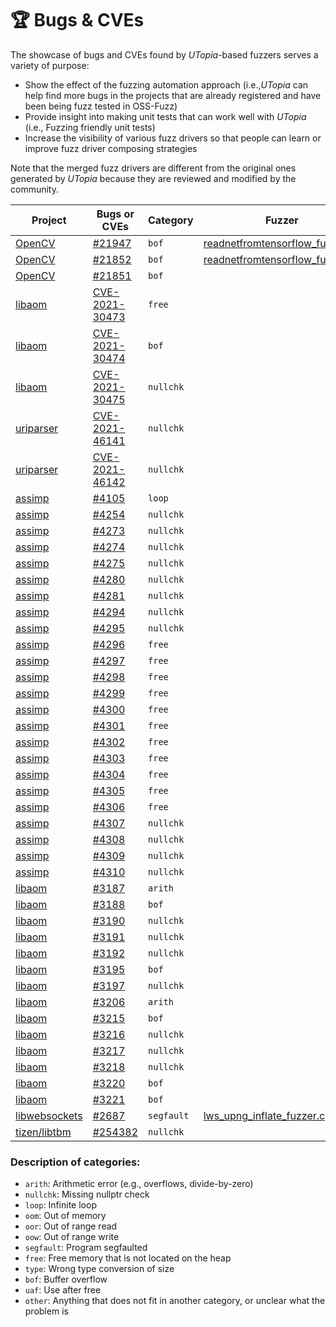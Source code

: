 # 🏆 Bugs & CVEs 

The showcase of bugs and CVEs found by *UTopia*-based fuzzers serves a variety of purpose:
- Show the effect of the fuzzing automation approach (i.e.,*UTopia* can help find more bugs in the projects that are already registered and have been being fuzz tested in OSS-Fuzz)
- Provide insight into making unit tests that can work well with *UTopia* (i.e., Fuzzing friendly unit tests)
- Increase the visibility of various fuzz drivers so that people can learn or improve fuzz driver composing strategies

Note that the merged fuzz drivers are different from the original ones generated by *UTopia* because they are reviewed and modified by the community.

Project | Bugs or CVEs | Category | Fuzzer
----- | ----------- | ------ | ---------
[OpenCV](https://github.com/opencv/opencv) | [#21947](https://github.com/opencv/opencv/issues/21947) | `bof` | [readnetfromtensorflow_fuzzer.cc](https://github.com/google/oss-fuzz/pull/7781)
[OpenCV](https://github.com/opencv/opencv) | [#21852](https://github.com/opencv/opencv/issues/21852) | `bof` | [readnetfromtensorflow_fuzzer.cc](https://github.com/google/oss-fuzz/pull/7781)
[OpenCV](https://github.com/opencv/opencv) | [#21851](https://github.com/opencv/opencv/issues/21851) | `bof` |
[libaom](https://aomedia.googlesource.com/aom/) | [CVE-2021-30473](https://cve.mitre.org/cgi-bin/cvename.cgi?name=CVE-2021-30473) | `free` |
[libaom](https://aomedia.googlesource.com/aom/) | [CVE-2021-30474](https://cve.mitre.org/cgi-bin/cvename.cgi?name=CVE-2021-30474) | `bof` |
[libaom](https://aomedia.googlesource.com/aom/) | [CVE-2021-30475](https://cve.mitre.org/cgi-bin/cvename.cgi?name=CVE-2021-30475) | `nullchk` |
[uriparser](https://github.com/uriparser/uriparser) | [CVE-2021-46141](https://cve.mitre.org/cgi-bin/cvename.cgi?name=CVE-2021-46141) | `nullchk` |
[uriparser](https://github.com/uriparser/uriparser) | [CVE-2021-46142](https://cve.mitre.org/cgi-bin/cvename.cgi?name=CVE-2021-46142) | `nullchk` |
[assimp](https://github.com/assimp/assimp) | [#4105](https://github.com/assimp/assimp/issues/4105) | `loop` |
[assimp](https://github.com/assimp/assimp) | [#4254](https://github.com/assimp/assimp/issues/4254) | `nullchk` |
[assimp](https://github.com/assimp/assimp) | [#4273](https://github.com/assimp/assimp/issues/4273) | `nullchk` |
[assimp](https://github.com/assimp/assimp) | [#4274](https://github.com/assimp/assimp/issues/4274) | `nullchk` |
[assimp](https://github.com/assimp/assimp) | [#4275](https://github.com/assimp/assimp/issues/4275) | `nullchk` |
[assimp](https://github.com/assimp/assimp) | [#4280](https://github.com/assimp/assimp/issues/4280) | `nullchk` |
[assimp](https://github.com/assimp/assimp) | [#4281](https://github.com/assimp/assimp/issues/4281) | `nullchk` |
[assimp](https://github.com/assimp/assimp) | [#4294](https://github.com/assimp/assimp/issues/4294) | `nullchk` |
[assimp](https://github.com/assimp/assimp) | [#4295](https://github.com/assimp/assimp/issues/4295) | `nullchk` |
[assimp](https://github.com/assimp/assimp) | [#4296](https://github.com/assimp/assimp/issues/4296) | `free` |
[assimp](https://github.com/assimp/assimp) | [#4297](https://github.com/assimp/assimp/issues/4297) | `free` |
[assimp](https://github.com/assimp/assimp) | [#4298](https://github.com/assimp/assimp/issues/4298) | `free` |
[assimp](https://github.com/assimp/assimp) | [#4299](https://github.com/assimp/assimp/issues/4299) | `free` |
[assimp](https://github.com/assimp/assimp) | [#4300](https://github.com/assimp/assimp/issues/4300) | `free` |
[assimp](https://github.com/assimp/assimp) | [#4301](https://github.com/assimp/assimp/issues/4301) | `free` |
[assimp](https://github.com/assimp/assimp) | [#4302](https://github.com/assimp/assimp/issues/4302) | `free` |
[assimp](https://github.com/assimp/assimp) | [#4303](https://github.com/assimp/assimp/issues/4303) | `free` |
[assimp](https://github.com/assimp/assimp) | [#4304](https://github.com/assimp/assimp/issues/4304) | `free` |
[assimp](https://github.com/assimp/assimp) | [#4305](https://github.com/assimp/assimp/issues/4305) | `free` |
[assimp](https://github.com/assimp/assimp) | [#4306](https://github.com/assimp/assimp/issues/4306) | `free` |
[assimp](https://github.com/assimp/assimp) | [#4307](https://github.com/assimp/assimp/issues/4307) | `nullchk` |
[assimp](https://github.com/assimp/assimp) | [#4308](https://github.com/assimp/assimp/issues/4308) | `nullchk` |
[assimp](https://github.com/assimp/assimp) | [#4309](https://github.com/assimp/assimp/issues/4309) | `nullchk` |
[assimp](https://github.com/assimp/assimp) | [#4310](https://github.com/assimp/assimp/issues/4310) | `nullchk` |
[libaom](https://aomedia.googlesource.com/aom/) | [#3187](https://bugs.chromium.org/p/aomedia/issues/detail?id=3187) | `arith` |
[libaom](https://aomedia.googlesource.com/aom/) | [#3188](https://bugs.chromium.org/p/aomedia/issues/detail?id=3188) | `bof` |
[libaom](https://aomedia.googlesource.com/aom/) | [#3190](https://bugs.chromium.org/p/aomedia/issues/detail?id=3190) | `nullchk` |
[libaom](https://aomedia.googlesource.com/aom/) | [#3191](https://bugs.chromium.org/p/aomedia/issues/detail?id=3191) | `nullchk` |
[libaom](https://aomedia.googlesource.com/aom/) | [#3192](https://bugs.chromium.org/p/aomedia/issues/detail?id=3192) | `nullchk` |
[libaom](https://aomedia.googlesource.com/aom/) | [#3195](https://bugs.chromium.org/p/aomedia/issues/detail?id=3195) | `bof` |
[libaom](https://aomedia.googlesource.com/aom/) | [#3197](https://bugs.chromium.org/p/aomedia/issues/detail?id=3197) | `nullchk` |
[libaom](https://aomedia.googlesource.com/aom/) | [#3206](https://bugs.chromium.org/p/aomedia/issues/detail?id=3206) | `arith` |
[libaom](https://aomedia.googlesource.com/aom/) | [#3215](https://bugs.chromium.org/p/aomedia/issues/detail?id=3215) | `bof` |
[libaom](https://aomedia.googlesource.com/aom/) | [#3216](https://bugs.chromium.org/p/aomedia/issues/detail?id=3216) | `nullchk` |
[libaom](https://aomedia.googlesource.com/aom/) | [#3217](https://bugs.chromium.org/p/aomedia/issues/detail?id=3217) | `nullchk` |
[libaom](https://aomedia.googlesource.com/aom/) | [#3218](https://bugs.chromium.org/p/aomedia/issues/detail?id=3218) | `nullchk` |
[libaom](https://aomedia.googlesource.com/aom/) | [#3220](https://bugs.chromium.org/p/aomedia/issues/detail?id=3220) | `bof` |
[libaom](https://aomedia.googlesource.com/aom/) | [#3221](https://bugs.chromium.org/p/aomedia/issues/detail?id=3221) | `bof` |
[libwebsockets](https://github.com/warmcat/libwebsockets) | [#2687](https://github.com/warmcat/libwebsockets/issues/2687) | `segfault` | [lws_upng_inflate_fuzzer.cpp](https://github.com/google/oss-fuzz/pull/7977)
[tizen/libtbm](https://review.tizen.org/gerrit/#/admin/projects/platform/core/uifw/libtbm) | [#254382](https://review.tizen.org/gerrit/#/c/platform/core/uifw/libtbm/+/254382/) | `nullchk` |


### Description of categories:

* `arith`: Arithmetic error (e.g., overflows, divide-by-zero)
* `nullchk`: Missing nullptr check
* `loop`: Infinite loop
* `oom`: Out of memory
* `oor`: Out of range read
* `oow`: Out of range write
* `segfault`: Program segfaulted
* `free`: Free memory that is not located on the heap
* `type`: Wrong type conversion of size
* `bof`: Buffer overflow
* `uaf`: Use after free
* `other`: Anything that does not fit in another category, or unclear what the problem is
